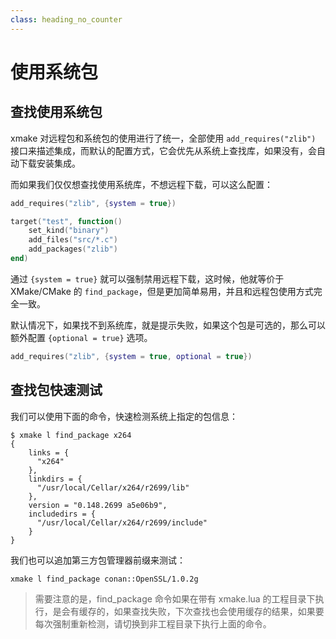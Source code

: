 ```yaml
---
class: heading_no_counter
---
```


# 使用系统包

## 查找使用系统包

xmake 对远程包和系统包的使用进行了统一，全部使用 `add_requires("zlib")` 接口来描述集成，而默认的配置方式，它会优先从系统上查找库，如果没有，会自动下载安装集成。

而如果我们仅仅想查找使用系统库，不想远程下载，可以这么配置：

```lua
add_requires("zlib", {system = true})

target("test", function()
    set_kind("binary")
    add_files("src/*.c")
    add_packages("zlib")
end)
```

通过 `{system = true}` 就可以强制禁用远程下载，这时候，他就等价于 XMake/CMake 的 `find_package`，但是更加简单易用，并且和远程包使用方式完全一致。

默认情况下，如果找不到系统库，就是提示失败，如果这个包是可选的，那么可以额外配置 `{optional = true}` 选项。

```lua
add_requires("zlib", {system = true, optional = true})
```

## 查找包快速测试

我们可以使用下面的命令，快速检测系统上指定的包信息：

```console
$ xmake l find_package x264
{
    links = {
      "x264"
    },
    linkdirs = {
      "/usr/local/Cellar/x264/r2699/lib"
    },
    version = "0.148.2699 a5e06b9",
    includedirs = {
      "/usr/local/Cellar/x264/r2699/include"
    }
}
```

我们也可以追加第三方包管理器前缀来测试：

```console
xmake l find_package conan::OpenSSL/1.0.2g
```

> 需要注意的是，find_package 命令如果在带有 xmake.lua 的工程目录下执行，是会有缓存的，如果查找失败，下次查找也会使用缓存的结果，如果要每次强制重新检测，请切换到非工程目录下执行上面的命令。
